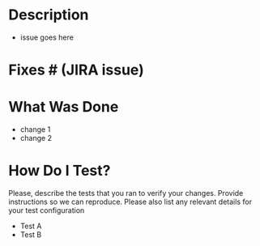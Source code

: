 # Description
- issue goes here

# Fixes # (JIRA issue)

# What Was Done
+ change 1
+ change 2

# How Do I Test?
Please, describe the tests that you ran to verify your changes. Provide instructions so we can reproduce. Please also list any relevant details for your test configuration
- Test A
- Test B

